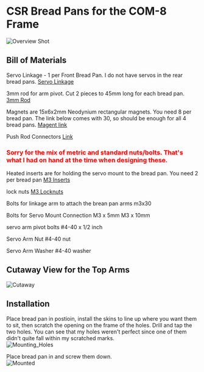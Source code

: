 # CSR Bread Pans for the COM-8 Frame
![Overview Shot](/Images/BreadPansMain.png)

## Bill of Materials


Servo Linkage - 1 per Front Bread Pan.  I do not have servos in the rear bread pans.
[Servo Linkage](https://www.amazon.com/gp/product/B09KM8J4QX/ref=ppx_yo_dt_b_search_asin_title?ie=UTF8&psc=1)

3mm rod for arm pivot.  Cut 2 pieces to 45mm long for each bread pan.
[3mm Rod](https://www.amazon.com/gp/product/B07B4W6S2X/ref=ppx_yo_dt_b_search_asin_title?ie=UTF8&psc=1)

Magnets are 15x6x2mm Neodynium rectangular magnets.  You need 8 per bread pan.  The link below comes with 30, so should be enough for all 4 bread pans.
[Magent link](https://www.amazon.com/gp/product/B0B7X3RJ54/ref=ppx_yo_dt_b_search_asin_title?ie=UTF8&psc=1)

Push Rod Connectors
[Link](https://www.amazon.com/Du-Bro-605-Connectors-Re-Usable-12-Pack/dp/B0006O8U0M/ref=pd_bxgy_img_sccl_1/133-7283762-3099155?pd_rd_w=0uyDT&content-id=amzn1.sym.26a5c67f-1a30-486b-bb90-b523ad38d5a0&pf_rd_p=26a5c67f-1a30-486b-bb90-b523ad38d5a0&pf_rd_r=MRQYDZH73A7FNQ5YHA91&pd_rd_wg=dT9Al&pd_rd_r=012360b2-69bd-45a0-953a-be307aec8152&pd_rd_i=B0006O8U0M&psc=1DataPanel)


 ### <span style="color: red;">Sorry for the mix of metric and standard nuts/bolts.  That's what I had on hand at the time when designing these.</span>



Heated inserts are for holding the servo mount to the bread pan.  You need 2 per bread pan
[M3 Inserts](https://www.amazon.com/gp/product/B07NBTCHP1/ref=ppx_yo_dt_b_search_asin_title?ie=UTF8&psc=1)

lock nuts
[M3 Locknuts](https://www.amazon.com/100Pcs-Stainless-Self-Lock-Inserted-Clinching/dp/B075ZZW7VL/ref=sr_1_3?crid=OFR0VSCDUY47&keywords=M3+locknuts&qid=1693488087&s=industrial&sprefix=m3+locknuts%2Cindustrial%2C92&sr=1-3)

Bolts for linkage arm to attach the brean pan arms
m3x30 

Bolts for Servo Mount Connection
M3 x 5mm
M3 x 10mm

servo arm pivot bolts
#4-40 x 1/2 inch

Servo Arm Nut
#4-40 nut

Servo Arm Washer
#4-40 washer

## Cutaway View for the Top Arms
![Cutaway](/Images/Top_Arm_Cutaway.png)

## Installation
Place bread pan in postioin, install the skins to line up where you want them to sit, then scratch the opening on the frame of the holes.  Drill and tap the two holes.  You can see that my holes weren't perfect since one of them didn't quite fall within my scratched marks.  
![Mounting_Holes](/Images/Bread_Pan_MountingHoles.MP.jpg)

Place bread pan in and screw them down.  
![Mounted](/Images/Bread_Pan_MountingScrews.jpg)